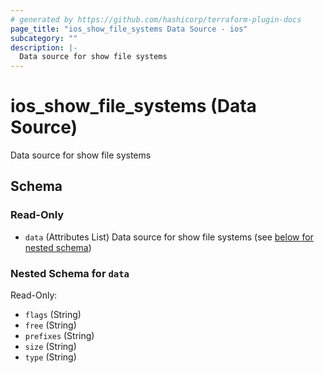 ```yaml
---
# generated by https://github.com/hashicorp/terraform-plugin-docs
page_title: "ios_show_file_systems Data Source - ios"
subcategory: ""
description: |-
  Data source for show file systems
---
```


# ios_show_file_systems (Data Source)

Data source for show file systems



<!-- schema generated by tfplugindocs -->
## Schema

### Read-Only

- `data` (Attributes List) Data source for show file systems (see [below for nested schema](#nestedatt--data))

<a id="nestedatt--data"></a>
### Nested Schema for `data`

Read-Only:

- `flags` (String)
- `free` (String)
- `prefixes` (String)
- `size` (String)
- `type` (String)
